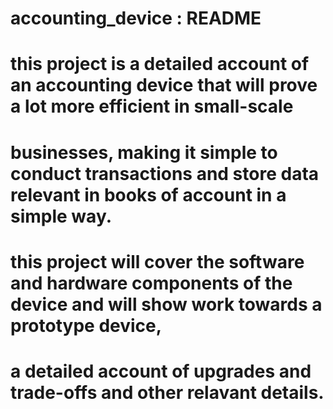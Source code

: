 # accounting_device : README

# this project is a detailed account of an accounting device that will prove a lot more efficient in small-scale 
# businesses, making it simple to conduct transactions and store data relevant in books of account in a simple way.
# this project will cover the software and hardware components of the device and will show work towards a prototype device,
# a detailed account of upgrades and trade-offs and other relavant details.
